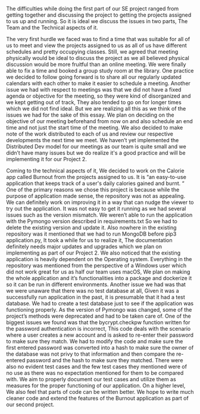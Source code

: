 The difficulties while doing the first part of our SE project ranged from getting together and discussing the project to getting the projects assigned to us up and running.
So it is ideal we discuss the issues in two parts, The Team and the Technical aspects of it.

The very first hurdle we faced was to find a time that was suitable for all of us to meet and view the projects assigned to us as all of us have different schedules and pretty occupying classes. Still, we agreed that meeting physically would be ideal to discuss the project as we all believed physical discussion would be more fruitful than an online meeting. We were finally able to fix a time and booked a group study room at the library. One practice we decided to follow going forward is to share all our regularly updated calendars with each other to make it easier to schedule a meeting. Another issue we had with respect to meetings was that we did not have a fixed agenda or objective for the meeting, so they were kind of disorganized and we kept getting out of track, They also tended to go on for longer times which we did not find ideal. But we are realizing all this as we think of the issues we had for the sake of this essay. We plan on deciding on the objective of our meeting beforehand from now on and also schedule an end time and not just the start time of the meeting. We also decided to make note of the work distributed to each of us and review our respective developments the next time we meet. We haven’t yet implemented the Distributed Dev model for our meetings as our team is quite small and we didn’t have many issues but we do realize it's a good practice and will be implementing it for our Project 2.

Coming to the technical aspects of it, We decided to work on the Calorie app called Burnout from the projects assigned to us. It is “an easy-to-use application that keeps track of a user's daily calories gained and burnt. “ One of the primary reasons we chose this project is because while the purpose of application made sense, the repository was not as appealing. We can definitely work on improving it in a way that can nudge the viewer to try out the application.
It was not easy to get it running as we had several issues such as the version mismatch. We weren’t able to run the application with the Pymongo version described in requirements.txt So we had to delete the existing version and update it. Also nowhere in the existing repository was it mentioned that we had to run MongoDB before pip3 application.py, It took a while for us to realize it, The documentation definitely needs major updates and upgrades which we plan on implementing as part of our Project 2. We also noticed that the existing application is heavily dependent on the Operating system. Everything in the repository was mentioned from the perspective of a Windows user which did not work great for us as half our team uses macOS, We plan on making the whole application and it’s functionalities into a package and dockerize it so it can be run in different environments. Another issue we had was that we were unaware that there was no test database at all, Given it was a successfully run application in the past, it is presumable that it had a test database. We had to create a test database just to see if the application was functioning properly. As the version of Pymongo was changed, some of the project’s methods were deprecated and had to be taken care of. One of the biggest issues we found was that the bycrypt.checkpw function written for the password authentication is incorrect, This code deals with the scenario where a user creates a new account and is asked to re-enter their password to make sure they match. We had to modify the code and make sure the first entered password was converted into a hash to make sure the owner of the database was not privy to that information and then compare the re-entered password and the hash to make sure they matched. There were also no evident test cases and the few test cases they mentioned were of no use as there was no expectation mentioned for them to be compared with. We aim to properly document our test cases and utilize them as measures for the proper functioning of our application. On a higher level, We also feel that parts of code can be written better. We hope to write much cleaner code and extend the features of the Burnout application as part of our second project.
